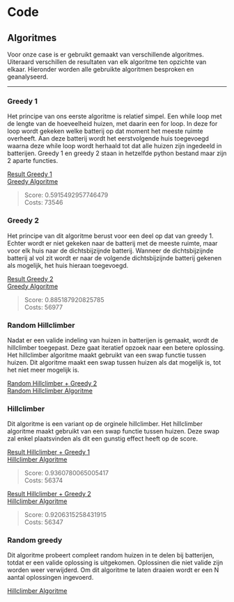 # Code
## Algoritmes
Voor onze case is er gebruikt gemaakt van verschillende algoritmes. Uiteraard
verschillen de resultaten van elk algoritme ten opzichte van elkaar.
Hieronder worden alle gebruikte algoritmen besproken en geanalyseerd.

---
### Greedy 1
Het principe van ons eerste algoritme is relatief simpel. Een while loop
met de lengte van de hoeveelheid huizen, met daarin een for loop. In deze
for loop wordt gekeken welke batterij op dat moment het meeste ruimte overheeft.
Aan deze batterij wordt het eerstvolgende huis toegevoegd waarna deze while loop
wordt herhaald tot dat alle huizen zijn ingedeeld in batterijen.
Greedy 1 en greedy 2 staan in hetzelfde python bestand maar zijn 2 aparte
functies.  


[Result Greedy 1](/resultaten/Images/Greedy1.png "Hyperlink")  
[Greedy Algoritme](/code/algorithmes/greedy.py "Hyperlink")

> Score: 0.5915492957746479  
> Costs: 73546


### Greedy 2
Het principe van dit algoritme berust voor een deel op dat van greedy 1.
Echter wordt er niet gekeken naar de batterij met de meeste ruimte, maar voor
elk huis naar de dichtsbijzijnde batterij. Wanneer de dichtsbijzijnde batterij
al vol zit wordt er naar de volgende dichtsbijzijnde batterij gekenen als
mogelijk, het huis hieraan toegevoegd.  

[Result Greedy 2](/resultaten/Images/Greedy_2.png "Hyperlink")  
[Greedy Algoritme](/code/algorithmes/greedy.py "Hyperlink")

> Score: 0.885187920825785   
> Costs: 56977

### Random Hillclimber
Nadat er een valide indeling van huizen in batterijen is gemaakt, wordt de
hillclimber toegepast. Deze gaat iteratief opzoek naar een betere oplossing.
Het hillclimber algoritme maakt gebruikt van een swap functie tussen huizen.
Dit algoritme maakt een swap tussen huizen als dat mogelijk is, tot het niet
meer mogelijk is.  

[Random Hillclimber + Greedy 2](/resultaten/Images/greedy_2+randomhillclimber.png "Hyperlink")  
[Random Hillclimber Algoritme](/code/algorithmes/randomHillclimber.py "Hyperlink")


### Hillclimber
Dit algoritme is een variant op de orginele hillclimber. Het hillclimber
algoritme maakt gebruikt van een swap functie tussen huizen.
Deze swap zal enkel plaatsvinden als dit een gunstig effect heeft op de score.  

[Result Hillclimber + Greedy 1](/resultaten/Images/Greedy1+Hillclimber2.png "Hyperlink")  
[Hillclimber Algoritme](/code/algorithmes/hillclimber.py "Hyperlink")

> Score: 0.9360780065005417  
> Costs: 56374

[Result Hillclimber + Greedy 2](/resultaten/Images/greedy_2+hillclimber.png "Hyperlink")  
[Hillclimber Algoritme](/code/algorithmes/hillclimber.py "Hyperlink")

> Score: 0.9206315258431915  
> Costs: 56347


### Random greedy
Dit algoritme probeert compleet random huizen in te delen bij batterijen,
totdat er een valide oplossing is uitgekomen. Oplossinen die niet valide zijn
worden weer verwijderd. Om dit algoritme te laten draaien wordt er een N aantal
oplossingen ingevoerd.  

[Hillclimber Algoritme](/code/algorithmes/random_greedy.py "Hyperlink")
